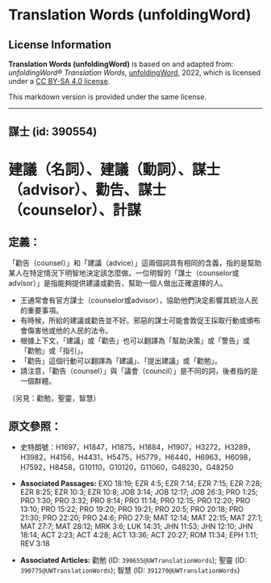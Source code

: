 # Translation Words (unfoldingWord)

## License Information

**Translation Words (unfoldingWord)** is based on and adapted from: _unfoldingWord® Translation Words_, [unfoldingWord](https://unfoldingword.org/utw), 2022, which is licensed under a [CC BY-SA 4.0 license](https://creativecommons.org/licenses/by-sa/4.0/legalcode.en).

This markdown version is provided under the same license.



--------------------------------

## 謀士 (id: 390554)

建議（名詞）、建議（動詞）、謀士（advisor）、勸告、謀士（counselor）、計謀
=============================================

定義：
---

「勸告（counsel）」和「建議（advice）」這兩個詞具有相同的含義，指的是幫助某人在特定情況下明智地決定該怎麼做。一位明智的「謀士（counselor或advisor）」是指能夠提供建議或勸告，幫助一個人做出正確選擇的人。

* 王通常會有官方謀士（counselor或advisor），協助他們決定影響其統治人民的重要事項。
* 有時候，所給的建議或勸告並不好。邪惡的謀士可能會敦促王採取行動或頒布會傷害他或他的人民的法令。
* 根據上下文，「建議」或「勸告」也可以翻譯為「幫助決策」或「警告」或「勸勉」或「指引」。
* 「勸告」這個行動可以翻譯為「建議」、「提出建議」或「勸勉」。
* 請注意，「勸告（counsel）」與「議會（council）」是不同的詞，後者指的是一個群體。

（另見：勸勉，聖靈，智慧）

原文參照：
-----

* 史特朗號：H1697，H1847，H1875，H1884，H1907，H3272，H3289，H3982，H4156，H4431，H5475，H5779，H6440，H6963，H6098，H7592，H8458，G10110，G10120，G11060，G48230，G48250

* **Associated Passages:** EXO 18:19; EZR 4:5; EZR 7:14; EZR 7:15; EZR 7:28; EZR 8:25; EZR 10:3; EZR 10:8; JOB 3:14; JOB 12:17; JOB 26:3; PRO 1:25; PRO 1:30; PRO 3:32; PRO 8:14; PRO 11:14; PRO 12:15; PRO 12:20; PRO 13:10; PRO 15:22; PRO 19:20; PRO 19:21; PRO 20:5; PRO 20:18; PRO 21:30; PRO 22:20; PRO 24:6; PRO 27:9; MAT 12:14; MAT 22:15; MAT 27:1; MAT 27:7; MAT 28:12; MRK 3:6; LUK 14:31; JHN 11:53; JHN 12:10; JHN 18:14; ACT 2:23; ACT 4:28; ACT 13:36; ACT 20:27; ROM 11:34; EPH 1:11; REV 3:18
* **Associated Articles:** 勸勉 (ID: `390655@UWTranslationWords`); 聖靈 (ID: `390775@UWTranslationWords`); 智慧 (ID: `391270@UWTranslationWords`)

